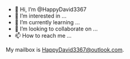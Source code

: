 - 👋 Hi, I’m @HappyDavid3367
- 👀 I’m interested in ...
- 🌱 I’m currently learning ...
- 💞️ I’m looking to collaborate on ...
- 📫 How to reach me ...

<!---
HappyDavid3367/HappyDavid3367 is a ✨ special ✨ repository because its `README.md` (this file) appears on your GitHub profile.
You can click the Preview link to take a look at your changes.
--->

My mailbox is HappyDavid3367@outlook.com.
